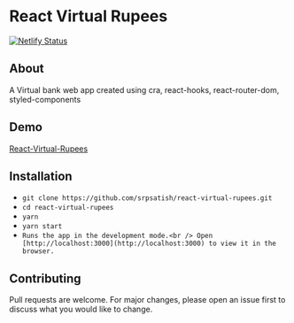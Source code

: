 # React Virtual Rupees
[![Netlify Status](https://api.netlify.com/api/v1/badges/7a244b6e-c058-4edd-95b9-280901ca132a/deploy-status)](https://app.netlify.com/sites/sleepy-brahmagupta-458f9e/deploys)

## About

A Virtual bank web app created using cra, react-hooks, react-router-dom, styled-components


## Demo 
[React-Virtual-Rupees](https://sleepy-brahmagupta-458f9e.netlify.app/)


## Installation
* `git clone https://github.com/srpsatish/react-virtual-rupees.git`
* `cd react-virtual-rupees`
* `yarn`
* `yarn start`
* `Runs the app in the development mode.<br />
Open [http://localhost:3000](http://localhost:3000) to view it in the browser.`




## Contributing
Pull requests are welcome. For major changes, please open an issue first to discuss what you would like to change.

